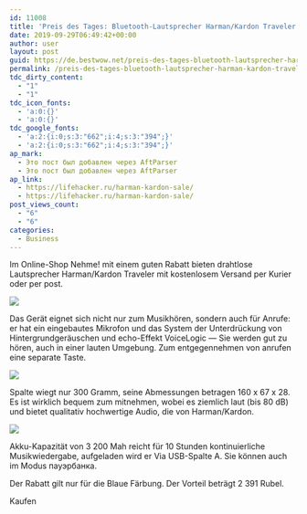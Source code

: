 ```yaml
---
id: 11008
title: 'Preis des Tages: Bluetooth-Lautsprecher Harman/Kardon Traveler für 3 799 Euro mit kostenlosem Versand'
date: 2019-09-29T06:49:42+00:00
author: user
layout: post
guid: https://de.bestwow.net/preis-des-tages-bluetooth-lautsprecher-harman-kardon-traveler-fur-3-799-euro-mit-kostenlosem-versand/
permalink: /preis-des-tages-bluetooth-lautsprecher-harman-kardon-traveler-fur-3-799-euro-mit-kostenlosem-versand/
tdc_dirty_content:
  - "1"
  - "1"
tdc_icon_fonts:
  - 'a:0:{}'
  - 'a:0:{}'
tdc_google_fonts:
  - 'a:2:{i:0;s:3:"662";i:4;s:3:"394";}'
  - 'a:2:{i:0;s:3:"662";i:4;s:3:"394";}'
ap_mark:
  - Это пост был добавлен через AftParser
  - Это пост был добавлен через AftParser
ap_link:
  - https://lifehacker.ru/harman-kardon-sale/
  - https://lifehacker.ru/harman-kardon-sale/
post_views_count:
  - "6"
  - "6"
categories:
  - Business
---
```

Im Online-Shop Nehme! mit einem guten Rabatt bieten drahtlose Lautsprecher Harman/Kardon Traveler mit kostenlosem Versand per Kurier oder per post.

![](https://de.bestwow.net/wp-content/uploads/2019/09/cena-dnya-bluetooth-kolonka-harman-kardon-traveler-za-3-799-rubley-s-besplatnoy-dostavkoy-1.jpg) 

Das Gerät eignet sich nicht nur zum Musikhören, sondern auch für Anrufe: er hat ein eingebautes Mikrofon und das System der Unterdrückung von Hintergrundgeräuschen und echo-Effekt VoiceLogic — Sie werden gut zu hören, auch in einer lauten Umgebung. Zum entgegennehmen von anrufen eine separate Taste.

![](https://de.bestwow.net/wp-content/uploads/2019/09/cena-dnya-bluetooth-kolonka-harman-kardon-traveler-za-3-799-rubley-s-besplatnoy-dostavkoy-2.png) 

Spalte wiegt nur 300 Gramm, seine Abmessungen betragen 160 x 67 x 28. Es ist wirklich bequem zum mitnehmen, wobei es ziemlich laut (bis 80 dB) und bietet qualitativ hochwertige Audio, die von Harman/Kardon.

![](https://de.bestwow.net/wp-content/uploads/2019/09/cena-dnya-bluetooth-kolonka-harman-kardon-traveler-za-3-799-rubley-s-besplatnoy-dostavkoy-3.jpg) 

Akku-Kapazität von 3 200 Mah reicht für 10 Stunden kontinuierliche Musikwiedergabe, aufgeladen wird er Via USB-Spalte A. Sie können auch im Modus пауэрбанка.

Der Rabatt gilt nur für die Blaue Färbung. Der Vorteil beträgt 2 391 Rubel.

<span>Kaufen</span>